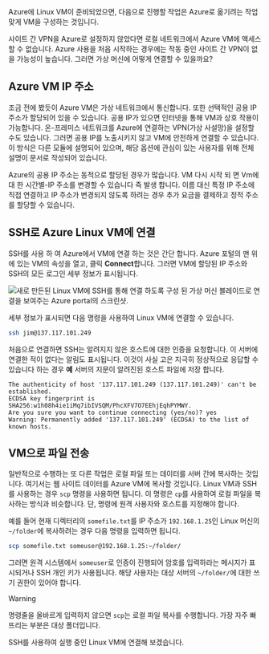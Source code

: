 Azure에 Linux VM이 준비되었으면, 다음으로 진행할 작업은 Azure로 옮기려는 작업 맞게 VM을 구성하는 것입니다.

사이트 간 VPN을 Azure로 설정하지 않았다면 로컬 네트워크에서 Azure VM에 액세스할 수 없습니다. Azure 사용을 처음 시작하는 경우에는 작동 중인 사이트 간 VPN이 없을 가능성이 높습니다. 그러면 가상 머신에 어떻게 연결할 수 있을까요?

## <a name="azure-vm-ip-addresses"></a>Azure VM IP 주소

조금 전에 봤듯이 Azure VM은 가상 네트워크에서 통신합니다. 또한 선택적인 공용 IP 주소가 할당되어 있을 수 있습니다. 공용 IP가 있으면 인터넷을 통해 VM과 상호 작용이 가능합니다. 온-프레미스 네트워크를 Azure에 연결하는 VPN(가상 사설망)을 설정할 수도 있습니다. 그러면 공용 IP를 노출시키지 않고 VM에 안전하게 연결할 수 있습니다. 이 방식은 다른 모듈에 설명되어 있으며, 해당 옵션에 관심이 있는 사용자를 위해 전체 설명이 문서로 작성되어 있습니다.

Azure의 공용 IP 주소는 동적으로 할당된 경우가 많습니다. VM 다시 시작 되 면 Vm에 대 한 시간별-IP 주소를 변경할 수 있습니다 즉 발생 합니다. 이름 대신 특정 IP 주소에 직접 연결하고 IP 주소가 변경되지 않도록 하려는 경우 추가 요금을 결제하고 정적 주소를 할당할 수 있습니다.

## <a name="connect-to-an-azure-linux-vm-with-ssh"></a>SSH로 Azure Linux VM에 연결

SSH를 사용 하 여 Azure에서 VM에 연결 하는 것은 간단 합니다. Azure 포털의 맨 위에 있는 VM의 속성을 열고, 클릭 **Connect**합니다. 그러면 VM에 할당된 IP 주소와 SSH의 모든 로그인 세부 정보가 표시됩니다. 

![새로 만든된 Linux VM에 SSH를 통해 연결 하도록 구성 된 가상 머신 블레이드로 연결을 보여주는 Azure portal의 스크린샷.](../media/5-connect-ssh.png)

세부 정보가 표시되면 다음 명령을 사용하여 Linux VM에 연결할 수 있습니다.

```bash
ssh jim@137.117.101.249
```

처음으로 연결하면 SSH는 알려지지 않은 호스트에 대한 인증을 요청합니다. 이 서버에 연결한 적이 없다는 알림도 표시됩니다. 이것이 사실 고은 지극히 정상적으로 응답할 수 있습니다 하는 경우 **예** 서버의 지문이 알려진된 호스트 파일에 저장 합니다.

```output
The authenticity of host '137.117.101.249 (137.117.101.249)' can't be established.
ECDSA key fingerprint is SHA256:w1h08h4ie1iMq7ibIVSQM/PhcXFV7O7EEhjEqhPYMWY.
Are you sure you want to continue connecting (yes/no)? yes
Warning: Permanently added '137.117.101.249' (ECDSA) to the list of known hosts.
```

## <a name="transferring-files-to-the-vm"></a>VM으로 파일 전송

일반적으로 수행하는 또 다른 작업은 로컬 파일 또는 데이터를 서버 간에 복사하는 것입니다. 여기서는 웹 사이트 데이터를 Azure VM에 복사할 것입니다. Linux VM과 SSH를 사용하는 경우 `scp` 명령을 사용하면 됩니다. 이 명령은 `cp`를 사용하여 로컬 파일을 복사하는 방식과 비슷합니다. 단, 명령에 원격 사용자와 호스트를 지정해야 합니다.

예를 들어 현재 디렉터리의 `somefile.txt`를 IP 주소가 `192.168.1.25`인 Linux 머신의 `~/folder`에 복사하려는 경우 다음 명령을 입력하면 됩니다.

```bash
scp somefile.txt someuser@192.168.1.25:~/folder/
```

그러면 원격 시스템에서 `someuser`로 인증이 진행되어 암호를 입력하라는 메시지가 표시되거나 SSH 개인 키가 사용됩니다. 해당 사용자는 대상 서버의 `~/folder/`에 대한 쓰기 권한이 있어야 합니다.

> [!WARNING]
> 명령줄을 올바르게 입력하지 않으면 `scp`는 로컬 파일 복사를 수행합니다. 가장 자주 빠뜨리는 부분은 대상 폴더입니다.

SSH를 사용하여 실행 중인 Linux VM에 연결해 보겠습니다.